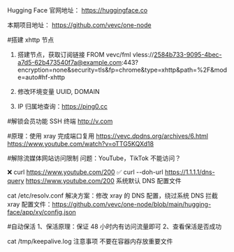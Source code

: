 Hugging Face 官网地址：
https://huggingface.co

本期项目地址：
https://github.com/vevc/one-node

#搭建 xhttp 节点
1. 搭建节点，获取订阅链接
FROM vevc/fml
vless://2584b733-9095-4bec-a7d5-62b473540f7a@example.com:443?encryption=none&security=tls&fp=chrome&type=xhttp&path=%2F&mode=auto#hf-xhttp

2. 修改环境变量 UUID, DOMAIN

3. IP 归属地查询：https://ping0.cc

#解锁会员功能 SSH 终端
http://v.com

#原理：使用 xray 完成端口复用
https://vevc.dpdns.org/archives/6.html
https://www.youtube.com/watch?v=oTTG5KQXd18

#解除流媒体网站访问限制
问题：YouTube，TikTok 不能访问？

❌ curl https://www.youtube.com/200
✅ curl --doh-url https://1.1.1.1/dns-query https://www.youtube.com/200
系统默认 DNS 配置文件

cat /etc/resolv.conf
解决方案：修改 xray 的 DNS 配置，绕过系统 DNS 拦截
xray 配置文件：https://github.com/vevc/one-node/blob/main/hugging-face/app/xy/config.json

#自动保活
1、保活原理：保证 48 小时内有访问流量即可
2、查看保活是否成功

cat /tmp/keepalive.log
注意事项
不要在容器内存放重要文件
